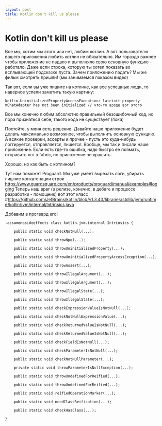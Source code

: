 ```yaml
---
layout: post
title: Kotlin don't kill us please
---
```

# Kotlin don't kill us please

Все мы, хотим мы этого или нет, любим котлин.
А вот пользователю вашего приложения любить котлин не обязательно. 
Им гораздо важнее чтобы приложение не падало и выполняло свою основную функцию - работало.
Даже если строка, которую ты хотел показать во всплывающей подсказке пуста. Зачем приложению падать? Мы же фильм смотреть пришли! (мы занимаемся показом видео)

Так вот, если вы уже пишите на котлине, как все успешные люди, то наверное успели заметить такую картину:
```
kotlin.UninitializedPropertyAccessException: lateinit property mChatAdapter has not been initialized // что-то вроде вот этого 
```
Все мы конечно любим абсолютно правильный безошибочный код, но пора признаться себе, такого кода не существует (пока)

Постойте, у меня есть решение. Давайте наше приложение будет делать максимально возможное, чтобы выполнить основную функцию. А всякие проверки, ассерты и прочее - пусть это куда-нибудь логгируется, отправляется, пишется. 
Вообще, мы так и писали наше приложение. Если есть где-то ошибка, надо быстро ее поймать, отправить лог в fabric, но приложение не крашить.

Хорошо, но как быть с котлином?

Тут нам поможет Proguard. Мы уже умеет вырезать логи, убирать лишние конкатенации строк https://www.guardsquare.com/en/products/proguard/manual/examples#logging
Теперь наш враг (в релизе, конечно, в дебаге и процессе разработки - помощник) вот этот класс #https://github.com/JetBrains/kotlin/blob/v1.3.40/libraries/stdlib/jvm/runtime/kotlin/jvm/internal/Intrinsics.java

Добавим в прогвард его!


```
-assumenosideeffects class kotlin.jvm.internal.Intrinsics {

	public static void checkNotNull(...);

	public static void throwNpe(...);

	public static void throwUninitializedProperty(...);

	public static void throwUninitializedPropertyAccessException(...);

	public static void throwAssert(...);

	public static void throwIllegalArgument(...);

	public static void throwIllegalArgument(...);

	public static void throwIllegalState(...);

	public static void throwIllegalState(...);

	public static void checkExpressionValueIsNotNull(...);

	public static void checkNotNullExpressionValue(...);

	public static void checkReturnedValueIsNotNull(...);

	public static void checkReturnedValueIsNotNull(...);

	public static void checkFieldIsNotNull(...);

	public static void checkParameterIsNotNull(...);

	public static void checkNotNullParameter(...);

	private static void throwParameterIsNullException(...);

	public static void throwUndefinedForReified(...);

	public static void throwUndefinedForReified(...);

	public static void reifiedOperationMarker(...);

	public static void needClassReification(...);

	public static void checkHasClass(...);

}
```
